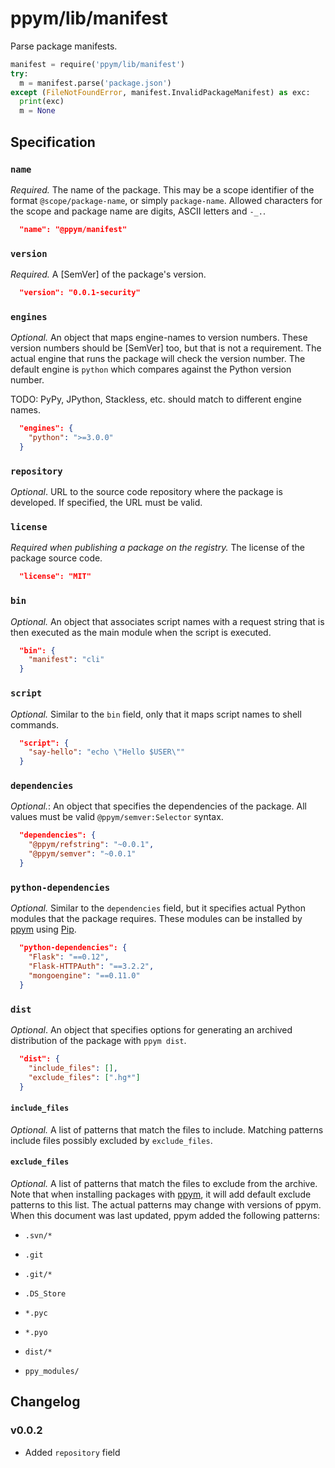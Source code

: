 # ppym/lib/manifest

Parse package manifests.

```python
manifest = require('ppym/lib/manifest')
try:
  m = manifest.parse('package.json')
except (FileNotFoundError, manifest.InvalidPackageManifest) as exc:
  print(exc)
  m = None
```

## Specification

### `name`

*Required.* The name of the package. This may be a scope identifier
of the format `@scope/package-name`, or simply `package-name`. Allowed
characters for the scope and package name are digits, ASCII letters and `-_.`.

```json
  "name": "@ppym/manifest"
```

### `version`

*Required.* A [SemVer] of the package's version.

```json
  "version": "0.0.1-security"
```

### `engines`

*Optional.* An object that maps engine-names to version numbers. These version
numbers should be [SemVer] too, but that is not a requirement. The actual
engine that runs the package will check the version number. The default engine
is `python` which compares against the Python version number.

TODO: PyPy, JPython, Stackless, etc. should match to different engine names.

```json
  "engines": {
    "python": ">=3.0.0"
  }
```

### `repository`

*Optional*. URL to the source code repository where the package is developed.
If specified, the URL must be valid.

### `license`

*Required when publishing a package on the registry.* The license of the
package source code.

```json
  "license": "MIT"
```

### `bin`

*Optional.* An object that associates script names with a request string
that is then executed as the main module when the script is executed.

```json
  "bin": {
    "manifest": "cli"
  }
```

### `script`

*Optional.* Similar to the `bin` field, only that it maps script names to
shell commands.

```json
  "script": {
    "say-hello": "echo \"Hello $USER\""
  }
```

### `dependencies`

*Optional.*: An object that specifies the dependencies of the package.
All values must be valid `@ppym/semver:Selector` syntax.

```json
  "dependencies": {
    "@ppym/refstring": "~0.0.1",
    "@ppym/semver": "~0.0.1"
  }
```

### `python-dependencies`

*Optional.* Similar to the `dependencies` field, but it specifies actual
Python modules that the package requires. These modules can be installed
by [ppym] using [Pip].

```json
  "python-dependencies": {
    "Flask": "==0.12",
    "Flask-HTTPAuth": "==3.2.2",
    "mongoengine": "==0.11.0"
  }
```

### `dist`

*Optional*. An object that specifies options for generating an archived
distribution of the package with `ppym dist`.

```json
  "dist": {
    "include_files": [],
    "exclude_files": [".hg*"]
  }
```

#### `include_files`

*Optional.* A list of patterns that match the files to include.
Matching patterns include files possibly excluded by `exclude_files`.

#### `exclude_files`

*Optional.* A list of patterns that match the files to exclude from the
archive. Note that when installing packages with [ppym], it will add
default exclude patterns to this list. The actual patterns may change
with versions of ppym. When this document was last updated, ppym added
the following patterns:

- `.svn/*`
- `.git`
- `.git/*`
- `.DS_Store`
- `*.pyc`
- `*.pyo`
- `dist/*`
- `ppy_modules/`


  [Pip]: https://pypi.python.org/pypi/pip
  [ppym]: https://github.com/ppym/ppym

## Changelog

### v0.0.2

- Added `repository` field

